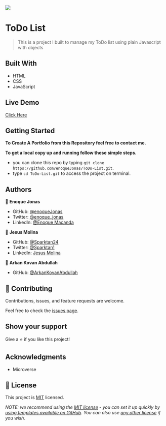 ![](https://img.shields.io/badge/Microverse-blueviolet)

# ToDo List

> This is a  project I built to manage my ToDo list using plain Javascript with objects


## Built With

- HTML
- CSS
- JavaScript

## Live Demo
[Click Here](https://enoquejonas.github.io/dist/)

## Getting Started

**To Create A Portfolio from this Repository feel free to contact me.**

**To get a local copy up and running follow these simple steps.**
- you can clone this repo by typing `git clone https://github.com/enoqueJonas/ToDo-List.git`.
- type `cd ToDo-List.git` to access the project on terminal.


## Authors
👤 **Enoque Jonas**

- GitHub: [@enoqueJonas](https://github.com/enoqueJonas)
- Twitter: [@enoque_jonas](https://twitter.com/enoque_jonas)
- LinkedIn: [@Enoque Macanda](https://www.linkedin.com/mwlite/in/enoque-macanda) 

👤 **Jesus Molina**

- GitHub: [@Sparktan24](https://github.com/Sparktan24)
- Twitter: [@Sparktan1](https://twitter.com/Sparktan1)
- LinkedIn: [Jesus Molina](https://www.linkedin.com/in/jesus-molina-2b104424a/)

👤 **Arkan Kovan Abdullah**

- GitHub: [@ArkanKovanAbdullah](https://github.com/ArkanKovanAbdullah)

## 🤝 Contributing

Contributions, issues, and feature requests are welcome.

Feel free to check the [issues page](../../issues/).

## Show your support
Give a ⭐️ if you like this project!

## Acknowledgments

- Microverse

## 📝 License

This project is [MIT](./LICENSE) licensed.

_NOTE: we recommend using the [MIT license](https://choosealicense.com/licenses/mit/) - you can set it up quickly by [using templates available on GitHub](https://docs.github.com/en/communities/setting-up-your-project-for-healthy-contributions/adding-a-license-to-a-repository). You can also use [any other license](https://choosealicense.com/licenses/) if you wish._
